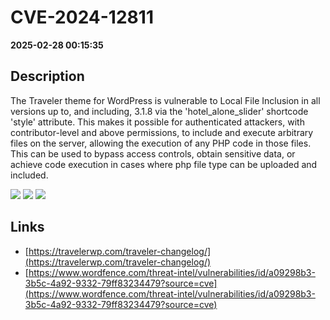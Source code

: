 # CVE-2024-12811

**2025-02-28 00:15:35**

## Description
The Traveler theme for WordPress is vulnerable to Local File Inclusion in all versions up to, and including, 3.1.8 via the 'hotel_alone_slider' shortcode 'style' attribute. This makes it possible for authenticated attackers, with contributor-level and above permissions, to include and execute arbitrary files on the server, allowing the execution of any PHP code in those files. This can be used to bypass access controls, obtain sensitive data, or achieve code execution in cases where php file type can be uploaded and included.

![](https://img.shields.io/static/v1?label=Score&message=8.8&color=red)
![](https://img.shields.io/static/v1?label=Severity&message=HIGH&color=red)
![](https://img.shields.io/static/v1?label=CWE&message=RFI&color=green)

## Links
- [https://travelerwp.com/traveler-changelog/](https://travelerwp.com/traveler-changelog/)
- [https://www.wordfence.com/threat-intel/vulnerabilities/id/a09298b3-3b5c-4a92-9332-79ff83234479?source=cve](https://www.wordfence.com/threat-intel/vulnerabilities/id/a09298b3-3b5c-4a92-9332-79ff83234479?source=cve)

